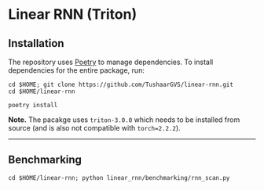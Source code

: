 # Linear RNN (Triton)

## Installation

The repository uses [Poetry](https://python-poetry.org/docs/) to manage dependencies. To install dependencies for the
entire package, run:

```shell
cd $HOME; git clone https://github.com/TushaarGVS/linear-rnn.git
cd $HOME/linear-rnn

poetry install
```

__Note.__ The pacakge uses `triton-3.0.0` which needs to be installed from source (and is also not compatible with
`torch=2.2.2`).

---

## Benchmarking

```shell
cd $HOME/linear-rnn; python linear_rnn/benchmarking/rnn_scan.py
```